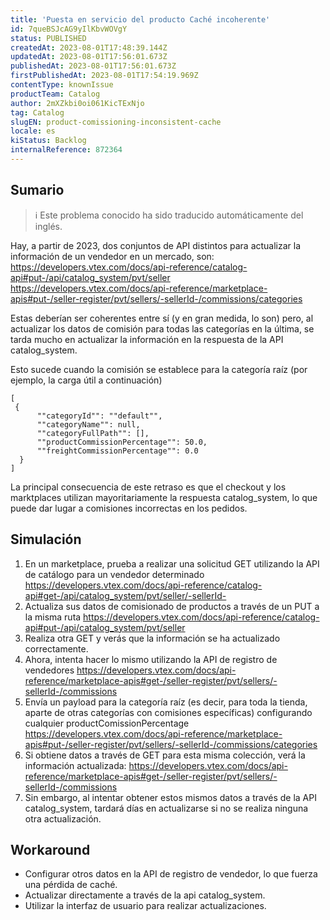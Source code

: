 ```yaml
---
title: 'Puesta en servicio del producto Caché incoherente'
id: 7queBSJcAG9yIlKbvWOVgY
status: PUBLISHED
createdAt: 2023-08-01T17:48:39.144Z
updatedAt: 2023-08-01T17:56:01.673Z
publishedAt: 2023-08-01T17:56:01.673Z
firstPublishedAt: 2023-08-01T17:54:19.969Z
contentType: knownIssue
productTeam: Catalog
author: 2mXZkbi0oi061KicTExNjo
tag: Catalog
slugEN: product-comissioning-inconsistent-cache
locale: es
kiStatus: Backlog
internalReference: 872364
---
```


## Sumario

>ℹ️ Este problema conocido ha sido traducido automáticamente del inglés.

Hay, a partir de 2023, dos conjuntos de API distintos para actualizar la información de un vendedor en un mercado, son:
https://developers.vtex.com/docs/api-reference/catalog-api#put-/api/catalog_system/pvt/seller
https://developers.vtex.com/docs/api-reference/marketplace-apis#put-/seller-register/pvt/sellers/-sellerId-/commissions/categories

Estas deberían ser coherentes entre sí (y en gran medida, lo son) pero, al actualizar los datos de comisión para todas las categorías en la última, se tarda mucho en actualizar la información en la respuesta de la API catalog_system.

Esto sucede cuando la comisión se establece para la categoría raíz (por ejemplo, la carga útil a continuación)

```
[
 {
      ""categoryId"": ""default"",
      ""categoryName"": null,
      ""categoryFullPath"": [],
      ""productCommissionPercentage"": 50.0,
      ""freightCommissionPercentage"": 0.0
  }
]
```

La principal consecuencia de este retraso es que el checkout y los marktplaces utilizan mayoritariamente la respuesta catalog_system, lo que puede dar lugar a comisiones incorrectas en los pedidos.


## Simulación


1. En un marketplace, prueba a realizar una solicitud GET utilizando la API de catálogo para un vendedor determinado https://developers.vtex.com/docs/api-reference/catalog-api#get-/api/catalog_system/pvt/seller/-sellerId-
2. Actualiza sus datos de comisionado de productos a través de un PUT a la misma ruta https://developers.vtex.com/docs/api-reference/catalog-api#put-/api/catalog_system/pvt/seller
3. Realiza otra GET y verás que la información se ha actualizado correctamente.
4. Ahora, intenta hacer lo mismo utilizando la API de registro de vendedores https://developers.vtex.com/docs/api-reference/marketplace-apis#get-/seller-register/pvt/sellers/-sellerId-/commissions
5. Envía un payload para la categoría raíz (es decir, para toda la tienda, aparte de otras categorías con comisiones específicas) configurando cualquier productComissionPercentage https://developers.vtex.com/docs/api-reference/marketplace-apis#put-/seller-register/pvt/sellers/-sellerId-/commissions/categories
6. Si obtiene datos a través de GET para esta misma colección, verá la información actualizada: https://developers.vtex.com/docs/api-reference/marketplace-apis#get-/seller-register/pvt/sellers/-sellerId-/commissions
7. Sin embargo, al intentar obtener estos mismos datos a través de la API catalog_system, tardará días en actualizarse si no se realiza ninguna otra actualización.

## Workaround

- Configurar otros datos en la API de registro de vendedor, lo que fuerza una pérdida de caché.
- Actualizar directamente a través de la api catalog_system.
- Utilizar la interfaz de usuario para realizar actualizaciones.

